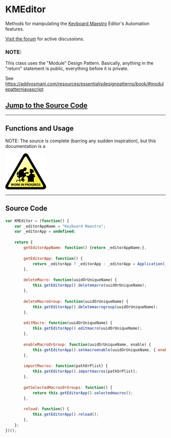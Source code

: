 # KMEditor
Methods for manipulating the [Keyboard Maestro](https://www.keyboardmaestro.com/main/) Editor's Automation features.

[Visit the forum](https://forum.keyboardmaestro.com/) for active discussions.
### NOTE: ###
This class uses the "Module" Design Pattern. Basically, anything in the "return" statement is public, everything before it is private.

See https://addyosmani.com/resources/essentialjsdesignpatterns/book/#modulepatternjavascript

## [Jump to the Source Code](#source)

---

## Functions and Usage
NOTE: The source is complete (barring any sudden inspiration), but this documentation is a

![wip-sign.png](resources/CCB7AEA96395B800A043B776CB42F3D6.png)

---

## <a name="source"></a>Source Code

```js
var KMEditor = (function() {
	var _editorAppName = "Keyboard Maestro";
	var _editorApp = undefined;

	return {
		getEditorAppName: function() {return _editorAppName;},

		getEditorApp: function() {
			return _editorApp ? _editorApp : _editorApp = Application(_editorAppName);
		},

		deleteMacro: function(uuidOrUniqueName) {
			this.getEditorApp().deletemacro(uuidOrUniqueName);
		},

		deleteMacroGroup: function(uuidOrUniqueName) {
			this.getEditorApp().deletemacrogroup(uuidOrUniqueName);
		},

		editMacro: function(uuidOrUniqueName) {
			this.getEditorApp().editmacro(uuidOrUniqueName);
		},

		enableMacroOrGroup: function(uuidOrUniqueName, enable) {
			this.getEditorApp().setmacroenable(uuidOrUniqueName, { enable: enable });
		},

		importMacros: function(pathOrPlist) {
			this.getEditorApp().importmacros(pathOrPlist);
		},

		getSelectedMacrosOrGroups: function() {
			return this.getEditorApp().selectedmacros();
		},

		reload: function() {
			this.getEditorApp().reload();
		},
	};
})();
```